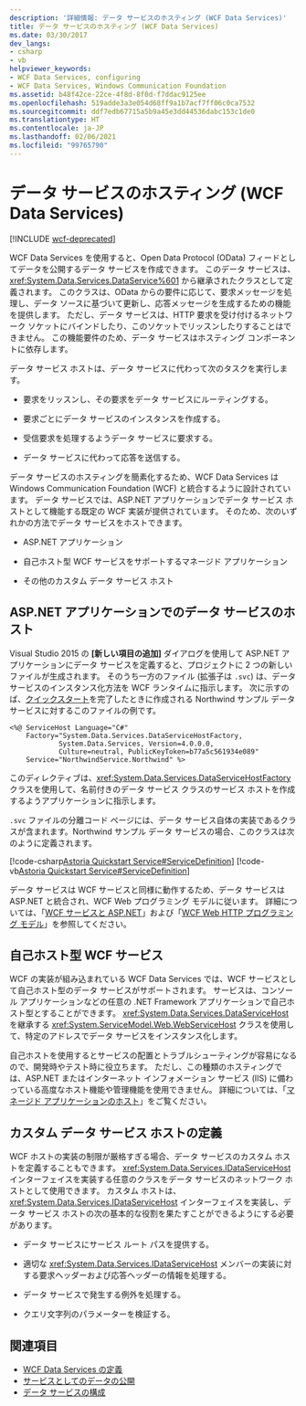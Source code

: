 ```yaml
---
description: '詳細情報: データ サービスのホスティング (WCF Data Services)'
title: データ サービスのホスティング (WCF Data Services)
ms.date: 03/30/2017
dev_langs:
- csharp
- vb
helpviewer_keywords:
- WCF Data Services, configuring
- WCF Data Services, Windows Communication Foundation
ms.assetid: b48f42ce-22ce-4f8d-8f0d-f7ddac9125ee
ms.openlocfilehash: 519adde3a3e054d68ff9a1b7acf7ff06c0ca7532
ms.sourcegitcommit: ddf7edb67715a5b9a45e3dd44536dabc153c1de0
ms.translationtype: HT
ms.contentlocale: ja-JP
ms.lasthandoff: 02/06/2021
ms.locfileid: "99765790"
---
```

# <a name="hosting-the-data-service-wcf-data-services"></a>データ サービスのホスティング (WCF Data Services)

[!INCLUDE [wcf-deprecated](~/includes/wcf-deprecated.md)]

WCF Data Services を使用すると、Open Data Protocol (OData) フィードとしてデータを公開するデータ サービスを作成できます。 このデータ サービスは、<xref:System.Data.Services.DataService%601> から継承されたクラスとして定義されます。 このクラスは、OData からの要件に応じて、要求メッセージを処理し、データ ソースに基づいて更新し、応答メッセージを生成するための機能を提供します。 ただし、データ サービスは、HTTP 要求を受け付けるネットワーク ソケットにバインドしたり、このソケットでリッスンしたりすることはできません。 この機能要件のため、データ サービスはホスティング コンポーネントに依存します。

 データ サービス ホストは、データ サービスに代わって次のタスクを実行します。

- 要求をリッスンし、その要求をデータ サービスにルーティングする。

- 要求ごとにデータ サービスのインスタンスを作成する。

- 受信要求を処理するようデータ サービスに要求する。

- データ サービスに代わって応答を送信する。

 データ サービスのホスティングを簡素化するため、WCF Data Services は Windows Communication Foundation (WCF) と統合するように設計されています。 データ サービスでは、ASP.NET アプリケーションでデータ サービス ホストとして機能する既定の WCF 実装が提供されています。 そのため、次のいずれかの方法でデータ サービスをホストできます。

- ASP.NET アプリケーション

- 自己ホスト型 WCF サービスをサポートするマネージド アプリケーション

- その他のカスタム データ サービス ホスト

## <a name="hosting-a-data-service-in-an-aspnet-application"></a>ASP.NET アプリケーションでのデータ サービスのホスト

Visual Studio 2015 の **[新しい項目の追加]** ダイアログを使用して ASP.NET アプリケーションにデータ サービスを定義すると、プロジェクトに 2 つの新しいファイルが生成されます。 そのうち一方のファイル (拡張子は `.svc`) は、データ サービスのインスタンス化方法を WCF ランタイムに指示します。 次に示すのば、[クイックスタート](quickstart-wcf-data-services.md)を完了したときに作成される Northwind サンプル データ サービスに対するこのファイルの例です。

```aspx-csharp
<%@ ServiceHost Language="C#"
    Factory="System.Data.Services.DataServiceHostFactory,
            System.Data.Services, Version=4.0.0.0,
            Culture=neutral, PublicKeyToken=b77a5c561934e089"
    Service="NorthwindService.Northwind" %>
```

 このディレクティブは、<xref:System.Data.Services.DataServiceHostFactory> クラスを使用して、名前付きのデータ サービス クラスのサービス ホストを作成するようアプリケーションに指示します。

 `.svc` ファイルの分離コード ページには、データ サービス自体の実装であるクラスが含まれます。Northwind サンプル データ サービスの場合、このクラスは次のように定義されます。

 [!code-csharp[Astoria Quickstart Service#ServiceDefinition](../../../../samples/snippets/csharp/VS_Snippets_Misc/astoria_quickstart_service/cs/northwind.svc.cs#servicedefinition)]
 [!code-vb[Astoria Quickstart Service#ServiceDefinition](../../../../samples/snippets/visualbasic/VS_Snippets_Misc/astoria_quickstart_service/vb/northwind.svc.vb#servicedefinition)]

 データ サービスは WCF サービスと同様に動作するため、データ サービスは ASP.NET と統合され、WCF Web プログラミング モデルに従います。 詳細については、「[WCF サービスと ASP.NET](../../wcf/feature-details/wcf-services-and-aspnet.md)」および「[WCF Web HTTP プログラミング モデル](../../wcf/feature-details/wcf-web-http-programming-model.md)」を参照してください。

## <a name="self-hosted-wcf-services"></a>自己ホスト型 WCF サービス

 WCF の実装が組み込まれている WCF Data Services では、WCF サービスとして自己ホスト型のデータ サービスがサポートされます。 サービスは、コンソール アプリケーションなどの任意の .NET Framework アプリケーションで自己ホスト型とすることができます。 <xref:System.Data.Services.DataServiceHost> を継承する <xref:System.ServiceModel.Web.WebServiceHost> クラスを使用して、特定のアドレスでデータ サービスをインスタンス化します。

 自己ホストを使用するとサービスの配置とトラブルシューティングが容易になるので、開発時やテスト時に役立ちます。 ただし、この種類のホスティングでは、ASP.NET またはインターネット インフォメーション サービス (IIS) に備わっている高度なホスト機能や管理機能を使用できません。 詳細については、「[マネージド アプリケーションのホスト](../../wcf/feature-details/hosting-in-a-managed-application.md)」をご覧ください。

## <a name="defining-a-custom-data-service-host"></a>カスタム データ サービス ホストの定義

 WCF ホストの実装の制限が厳格すぎる場合、データ サービスのカスタム ホストを定義することもできます。 <xref:System.Data.Services.IDataServiceHost> インターフェイスを実装する任意のクラスをデータ サービスのネットワーク ホストとして使用できます。 カスタム ホストは、<xref:System.Data.Services.IDataServiceHost> インターフェイスを実装し、データ サービス ホストの次の基本的な役割を果たすことができるようにする必要があります。

- データ サービスにサービス ルート パスを提供する。

- 適切な <xref:System.Data.Services.IDataServiceHost> メンバーの実装に対する要求ヘッダーおよび応答ヘッダーの情報を処理する。

- データ サービスで発生する例外を処理する。

- クエリ文字列のパラメーターを検証する。

## <a name="see-also"></a>関連項目

- [WCF Data Services の定義](defining-wcf-data-services.md)
- [サービスとしてのデータの公開](exposing-your-data-as-a-service-wcf-data-services.md)
- [データ サービスの構成](configuring-the-data-service-wcf-data-services.md)
